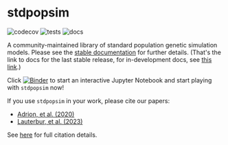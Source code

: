 # stdpopsim

![codecov](https://codecov.io/gh/popsim-consortium/stdpopsim/branch/main/graph/badge.svg)
![tests](https://github.com/popsim-consortium/stdpopsim/actions/workflows/tests.yml/badge.svg)
![docs](https://github.com/popsim-consortium/stdpopsim/actions/workflows/docs.yml/badge.svg)

A community-maintained library of standard population genetic simulation models.
Please see the [stable documentation](https://popsim-consortium.github.io/stdpopsim-docs/stable/index.html) for further details.
(That's the link to docs for the last stable release,
for in-development docs, see [this link](https://popsim-consortium.github.io/stdpopsim-docs/latest/index.html).)

Click [![Binder](https://mybinder.org/badge_logo.svg)](https://mybinder.org/v2/gh/popsim-consortium/stdpopsim/main?filepath=stdpopsim_example.ipynb) to start an interactive Jupyter Notebook and start playing with ``stdpopsim`` now!

If you use ``stdpopsim`` in your work, please cite our papers:

* [Adrion, et al. (2020)](https://doi.org/10.7554/eLife.54967)
* [Lauterbur, et al. (2023)](https://doi.org/10.7554/eLife.84874)

See [here](https://popsim-consortium.github.io/stdpopsim-docs/stable/introduction.html#citations)
for full citation details.
